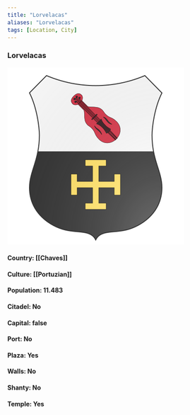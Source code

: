 ```yaml
---
title: "Lorvelacas"
aliases: "Lorvelacas"
tags: [Location, City]
---
```

### Lorvelacas
![](attachment/8d3ad002ede5289a11191d846a926cd5.svg)

#### Country: [[Chaves]]

#### Culture: [[Portuzian]]

#### Population: 11.483

#### Citadel: No

#### Capital: false

#### Port: No

#### Plaza: Yes

#### Walls: No

#### Shanty: No

#### Temple: Yes

